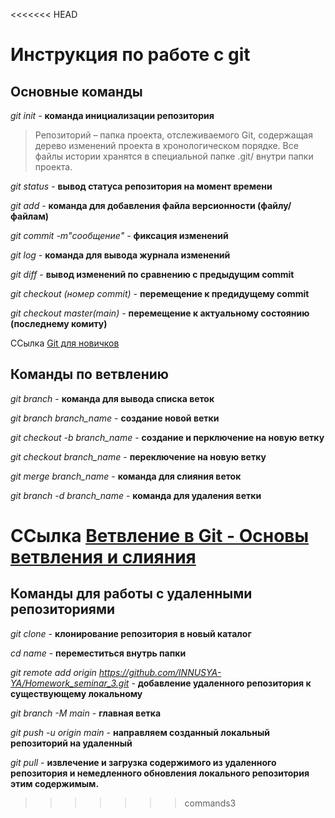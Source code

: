 <<<<<<< HEAD
# Инструкция по работе с git

## Основные команды

*git init* - **команда инициализации репозитория**

> Репозиторий – папка проекта, отслеживаемого Git, содержащая дерево изменений проекта в хронологическом порядке. Все файлы истории хранятся в специальной папке .git/ внутри папки проекта.

*git status* - **вывод статуса репозитория на момент времени**

*git add* - **команда для добавления файла версионности (файлу/файлам)**

*git commit -m"сообщение"* - **фиксация изменений**

*git log* - **команда для вывода журнала изменений**

*git diff* - **вывод изменений по сравнению с предыдущим commit**

*git checkout (номер commit)* - **перемещение к предидущему commit**

*git checkout master(main)* - **перемещение к актуальному состоянию (последнему комиту)**

 ССылка [Git для новичков](https://habr.com/ru/post/541258/)

## Команды по ветвлению

*git branch* - **команда для вывода списка веток**

*git branch branch_name* - **создание новой ветки**

*git checkout -b branch_name* - **создание и перключение на новую ветку**

*git checkout branch_name* - **переключение на новую ветку**

*git merge branch_name* - **команда для слияния веток**

*git branch -d branch_name* - **команда для удаления ветки**

 ССылка [Ветвление в Git - Основы ветвления и слияния](https://git-scm.com/book/ru/v2/Ветвление-в-Git-Основы-ветвления-и-слияния)
=======
## Команды для работы с удаленными репозиториями

*git clone* - **клонирование репозитория в новый каталог**

*cd name* - **переместиться внутрь папки**

*git remote add origin https://github.com/INNUSYA-YA/Homework_seminar_3.git* - **добавление удаленного репозитория к существующему локальному**

*git branch -M main* - **главная ветка**

*git push -u origin main* - **направляем созданный локальный репозиторий на удаленный**

*git pull* - **извлечениe и загрузка содержимого из удаленного репозитория и немедленного обновления локального репозитория этим содержимым.**
>>>>>>> commands3
